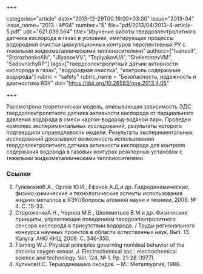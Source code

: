 +++

categories="article"
date="2013-12-29T00:19:00+03:00"
issue="2013-04"
issue_name="2013 - №04"
number="5"
file="pdf/2013/04/2013-4-article-5.pdf"
udc="621.039.564"
title="Изучение работы твердоэлектролитного датчика кислорода в газах в условиях, имитирующих процессы водородной очистки циркуляционных контуров перспективных РУ с тяжелыми жидкометаллическими теплоносителями"
authors=["IvanovII", "StorozhenkoAN", "UlyanovVV", "TeplyakovUA", "ShelemetevVM", "SadovnichyRP"]
tags=["твердоэлектролитный датчик активности кислорода в газах", "водородная очистка", "контроль содержания водорода"]
rubric = "safety"
rubric_name = "Безопасность, надежность и диагностика ЯЭУ"
doi="https://doi.org/10.26583/npe.2013.4.05"

+++

Рассмотрена теоретическая модель, описывающая зависимость ЭДС твердоэлектролитного датчика активности кислорода от парциального давления водорода в смеси «аргон-водород-водяной пар». Проведен комплекс экспериментальных исследований, результаты которого подтвердили справедливость модели. Результаты экспериментальных исследований доказывают возможность использования твердоэлектролитного датчика активности кислорода для контроля содержания водорода в газовых контурах реакторных установок с тяжелыми жидкометаллическими теплоносителями.

### Ссылки

1. ГулевскийВ.А., Орлов Ю.И., Ефанов А.Д.и др. Гидродинамические, физико-химические и технологические аспекты использования жидких металлов в ЯЭУ//Вопросы атомной науки и техники, 2008. № 4. С. 15-33.
2. СтороженкоА.Н., Чернов М.Е., Шелеметьев В.М.и др. Физические принципы, управляющие поведением твердоэлектролитного сенсора кислорода в присутствии водорода. / Труды регионального конкурса научных проектов в области естественных наук. Вып. 13. Калуга: АНО КНЦ, 2008. С. 346-350.
3. Fleming W.J. Physical principles governing nonideal behavior of the zirconia oxygen sensor. J. Electrochemical soc.: electrochemical science and technology. Vol. 124, № 1. Pp. 21-28 (1977).
4. КуликовН.С. Термодинамика оксидов. – М.: Металлургия, 1986.